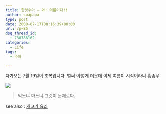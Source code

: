 ```yaml
---
title: 한컷수아 – 와! 여름이다!!
author: suapapa
type: post
date: 2008-07-17T08:16:39+00:00
url: /p=85
dsq_thread_id:
  - 730788162
categories:
  - Life
tags:
  - 수아

---
```

다가오는 7월 19일이 초복입니다. 벌써 이렇게 더운데 이제 여름이 시작이라니 흠좀무.



![](https://homin.dev/asset/blog/2008/07/eat_or_not.jpg")

> 먹느냐 마느냐 그것이 문제로다.

see also : [개고기 요리](http://wolf.ok.ac.kr/~annyg/k5.htm)